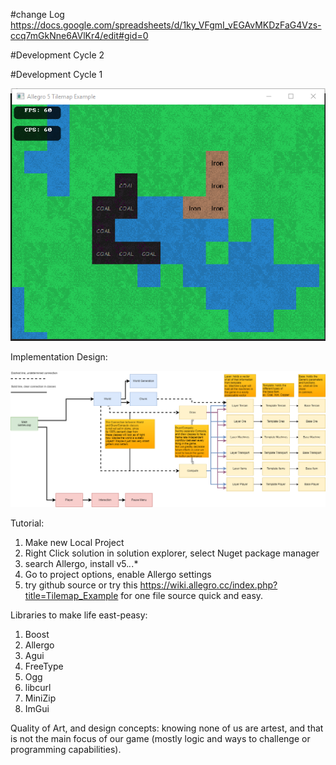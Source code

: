 #change Log
https://docs.google.com/spreadsheets/d/1ky_VFgmI_vEGAvMKDzFaG4Vzs-ccq7mGkNne6AVlKr4/edit#gid=0

#Development Cycle 2

#Development Cycle 1

![alt text](https://github.com/theisen1337/LogicCapStone/blob/master/Resources/Dev1.PNG?raw=true)

Implementation Design:

![alt text](https://github.com/theisen1337/LogicCapStone/blob/master/Resources/CapstoneDesign.png?raw=true)



Tutorial:

1. Make new Local Project
2. Right Click solution in solution explorer, select Nuget package manager
3. search Allergo, install v5.*.*.*
4. Go to project options, enable Allergo settings
5. try github source or try this  https://wiki.allegro.cc/index.php?title=Tilemap_Example
   for one file source quick and easy.
   
Libraries to make life east-peasy:

1. Boost
2. Allergo
3. Agui
4. FreeType
5. Ogg
6. libcurl
7. MiniZip
8. ImGui
	
   
Quality of Art, and design concepts:
knowing none of us are artest, and that is not the main focus of our game (mostly logic and ways to challenge or programming capabilities).